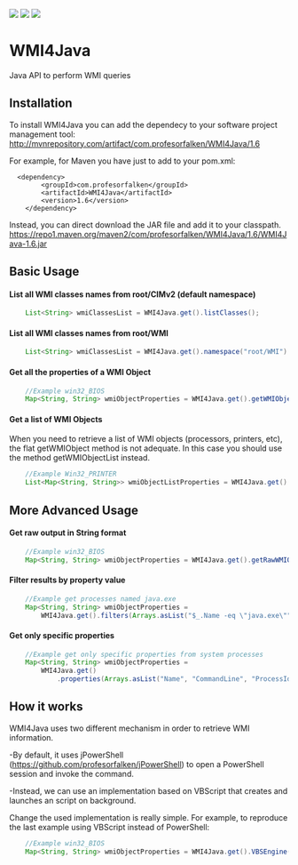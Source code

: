 ![](https://img.shields.io/maven-central/v/com.profesorfalken/WMI4Java.svg)
![](https://img.shields.io/github/license/profesorfalken/WMI4Java.svg)
![](https://travis-ci.org/profesorfalken/WMI4Java.svg)

# WMI4Java
Java API to perform WMI queries

## Installation ##

To install WMI4Java you can add the dependecy to your software project management tool: http://mvnrepository.com/artifact/com.profesorfalken/WMI4Java/1.6

For example, for Maven you have just to add to your pom.xml: 

      <dependency>
	        <groupId>com.profesorfalken</groupId>
	        <artifactId>WMI4Java</artifactId>
	        <version>1.6</version>
        </dependency>

Instead, you can direct download the JAR file and add it to your classpath. 
https://repo1.maven.org/maven2/com/profesorfalken/WMI4Java/1.6/WMI4Java-1.6.jar

## Basic Usage ##

#### List all WMI classes names from root/CIMv2 (default namespace) ####

```java
    List<String> wmiClassesList = WMI4Java.get().listClasses();
```

#### List all WMI classes names from root/WMI ####

```java
    List<String> wmiClassesList = WMI4Java.get().namespace("root/WMI").listClasses();
```

#### Get all the properties of a WMI Object ####

```java
    //Example win32_BIOS
    Map<String, String> wmiObjectProperties = WMI4Java.get().getWMIObject("Win32_BIOS");
```


#### Get a list of WMI Objects ####

When you need to retrieve a list of WMI objects (processors, printers, etc), the flat getWMIObject method is not adequate. 
In this case you should use the method getWMIObjectList instead.

```java
    //Example Win32_PRINTER
    List<Map<String, String>> wmiObjectListProperties = WMI4Java.get().getWMIObject("Win32_PRINTER");
```

## More Advanced Usage ##

#### Get raw output in String format ####

```java
    //Example win32_BIOS
    Map<String, String> wmiObjectProperties = WMI4Java.get().getRawWMIObjectOutput("Win32_BIOS");
```

#### Filter results by property value ####

```java
    //Example get processes named java.exe
    Map<String, String> wmiObjectProperties = 
        WMI4Java.get().filters(Arrays.asList("$_.Name -eq \"java.exe\"")).getWMIObject("Win32_Process");
```

#### Get only specific properties ####
```java
    //Example get only specific properties from system processes
    Map<String, String> wmiObjectProperties = 
        WMI4Java.get()
            .properties(Arrays.asList("Name", "CommandLine", "ProcessId")).getWMIObject("Win32_Process");
```

## How it works ##

WMI4Java uses two different mechanism in order to retrieve WMI information.

-By default, it uses jPowerShell (https://github.com/profesorfalken/jPowerShell) to open a PowerShell session and invoke the command.

-Instead, we can use an implementation based on VBScript that creates and launches an script on background.

Change the used implementation is really simple. For example, to reproduce the last example using VBScript instead of PowerShell:

```java
    //Example win32_BIOS
    Map<String, String> wmiObjectProperties = WMI4Java.get().VBSEngine().getWMIObject("Win32_BIOS");
```

